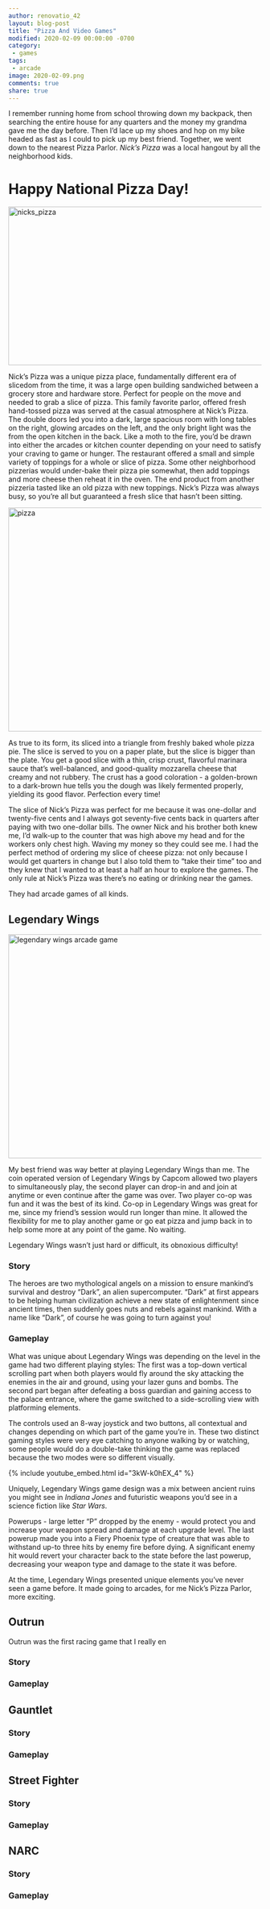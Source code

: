 ```yaml
---
author: renovatio_42
layout: blog-post
title: "Pizza And Video Games"
modified: 2020-02-09 00:00:00 -0700
category:
 - games
tags:
 - arcade
image: 2020-02-09.png
comments: true
share: true
---
```

I remember running home from school throwing down my backpack, then searching the entire house for any quarters and the money my grandma gave me the day before. Then I’d lace up my shoes and hop on my bike headed as fast as I could to pick up my best friend. Together, we went down to the nearest Pizza Parlor. *Nick’s Pizza* was a local hangout by all the neighborhood kids.

# Happy National Pizza Day!

<img class="img-responsive" src="{{ site.baseurl }}/img/post/2020-02-09-nicks_pizza.png" width="560" height="315" alt="nicks_pizza">

Nick’s Pizza was a unique pizza place, fundamentally different era of slicedom from the time, it was a large open building sandwiched between a grocery store and hardware store. Perfect for people on the move and needed to grab a slice of pizza. This family favorite parlor, offered fresh hand-tossed pizza was served at the casual atmosphere at Nick’s Pizza. The double doors led you into a dark, large spacious room with long tables on the right, glowing arcades on the left, and the only bright light was the from the open kitchen in the back. Like a moth to the fire, you’d be drawn into either the arcades or kitchen counter depending on your need to satisfy your craving to game or hunger. The restaurant offered a small and simple variety of toppings for a whole or slice of pizza. Some other neighborhood pizzerias would under-bake their pizza pie somewhat, then add toppings and more cheese then reheat it in the oven. The end product from another pizzeria tasted like an old pizza with new toppings. Nick’s Pizza was always busy, so you’re all but guaranteed a fresh slice that hasn’t been sitting.

<img class="img-responsive" src="{{ site.baseurl }}/img/post/2020-02-09-pizza.jpg" width="800" height="445" alt="pizza">

As true to its form, its sliced into a triangle from freshly baked whole pizza pie. The slice is served to you on a paper plate, but the slice is bigger than the plate. You get a good slice with a thin, crisp crust, flavorful marinara sauce that’s well-balanced, and good-quality mozzarella cheese that creamy and not rubbery. The crust has a good coloration - a golden-brown to a dark-brown hue tells you the dough was likely fermented properly, yielding its good flavor. Perfection every time!

The slice of Nick’s Pizza was perfect for me because it was one-dollar and twenty-five cents and I always got seventy-five cents back in quarters after paying with two one-dollar bills. The owner Nick and his brother both knew me, I’d walk-up to the counter that was high above my head and for the workers only chest high. Waving my money so they could see me. I had the perfect method of ordering my slice of cheese pizza: not only because I would get quarters in change but I also told them to “take their time” too and they knew that I wanted to at least a half an hour to explore the games. The only rule at Nick’s Pizza was there’s no eating or drinking near the games.

They had arcade games of all kinds.


## Legendary Wings

<img class="img-responsive" src="{{ site.baseurl }}/img/post/2020-02-09-legendary-wings-01.jpg" width="800" height="445" alt="legendary wings arcade game">

My best friend was way better at playing Legendary Wings than me. The coin operated version of Legendary Wings by Capcom allowed two players to simultaneously play, the second player can drop-in and and join at anytime or even continue after the game was over. Two player co-op was fun and it was the best of its kind. Co-op in Legendary Wings was great for me, since my friend’s session would run longer than mine. It allowed the flexibility for me to play another game or go eat pizza and jump back in to help some more at any point of the game. No waiting.

Legendary Wings wasn’t just hard or difficult, its obnoxious difficulty!

### Story

The heroes are two mythological angels on a mission to ensure mankind’s survival and destroy “Dark”, an alien supercomputer. “Dark” at first appears to be helping human civilization achieve a new state of enlightenment since ancient times, then suddenly goes nuts and rebels against mankind. With a name like “Dark”, of course he was going to turn against you!

### Gameplay

What was unique about Legendary Wings was depending on the level in the game had two different playing styles: The first was a top-down vertical scrolling part when both players would fly around the sky attacking the enemies in the air and ground, using your lazer guns and bombs. The second part began after defeating a boss guardian and gaining access to the palace entrance, where the game switched to a side-scrolling view with platforming elements.

The controls used an 8-way joystick and two buttons, all contextual and changes depending on which part of the game you’re in. These two distinct gaming styles were very eye catching to anyone walking by or watching, some people would do a double-take thinking the game was replaced because the two modes were so different visually.

{% include youtube_embed.html id="3kW-k0hEX_4" %}


Uniquely, Legendary Wings game design was a mix between ancient ruins you might see in *Indiana Jones* and futuristic weapons you’d see in a science fiction like *Star Wars*.

Powerups - large letter “P” dropped by the enemy - would protect you and increase your weapon spread and damage at each upgrade level. The last powerup made you into a Fiery Phoenix type of creature that was able to withstand up-to three hits by enemy fire before dying. A significant enemy hit would revert your character back to the state before the last powerup, decreasing your weapon type and damage to the state it was before.

At the time, Legendary Wings presented unique elements you’ve never seen a game before. It made going to arcades, for me Nick’s Pizza Parlor, more exciting.

## Outrun

Outrun was the first racing game that I really en 

### Story

### Gameplay


## Gauntlet

### Story

### Gameplay


## Street Fighter

### Story

### Gameplay


## NARC

### Story

### Gameplay
